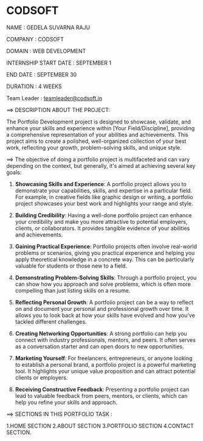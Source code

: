 # CODSOFT

NAME                  : GEDELA SUVARNA RAJU

COMPANY               : CODSOFT

DOMAIN                : WEB DEVELOPMENT

INTERNSHIP START DATE : SEPTEMBER 1

END DATE              : SEPTEMBER 30

DURATION              : 4 WEEKS

Team Leader           : teamleader@codsoft.in




==> DESCRIPTION ABOUT THE PROJECT:

The Portfolio Development project is designed to showcase, validate, and enhance your skills and experience within [Your Field/Discipline], providing a comprehensive representation of your abilities and achievements. This project aims to create a polished, well-organized collection of your best work, reflecting your growth, problem-solving skills, and unique style.



==> The objective of doing a portfolio project is multifaceted and can vary depending on the context, but generally, it's aimed at achieving several key goals:

1. **Showcasing Skills and Experience**: A portfolio project allows you to demonstrate your capabilities, skills, and expertise in a particular field. For example, in creative fields like graphic design or writing, a portfolio project showcases your best work and highlights your range and style.

2. **Building Credibility**: Having a well-done portfolio project can enhance your credibility and make you more attractive to potential employers, clients, or collaborators. It provides tangible evidence of your abilities and achievements.

3. **Gaining Practical Experience**: Portfolio projects often involve real-world problems or scenarios, giving you practical experience and helping you apply theoretical knowledge in a concrete way. This can be particularly valuable for students or those new to a field.

4. **Demonstrating Problem-Solving Skills**: Through a portfolio project, you can show how you approach and solve problems, which is often more compelling than just listing skills on a resume.

5. **Reflecting Personal Growth**: A portfolio project can be a way to reflect on and document your personal and professional growth over time. It allows you to look back at how your skills have evolved and how you’ve tackled different challenges.

6. **Creating Networking Opportunities**: A strong portfolio can help you connect with industry professionals, mentors, and peers. It often serves as a conversation starter and can open doors to new opportunities.

7. **Marketing Yourself**: For freelancers, entrepreneurs, or anyone looking to establish a personal brand, a portfolio project is a powerful marketing tool. It highlights your unique value proposition and can attract potential clients or employers.

8. **Receiving Constructive Feedback**: Presenting a portfolio project can lead to valuable feedback from peers, mentors, or clients, which can help you refine your skills and approach.

==> SECTIONS IN THIS PORTFOLIO TASK :

1.HOME SECTION
2.ABOUT SECTION
3.PORTFOLIO SECTION
4.CONTACT SECTION.
